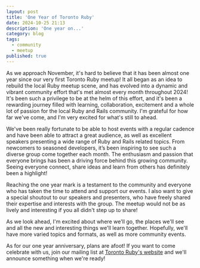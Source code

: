 ```yaml
---
layout: post
title: 'One Year of Toronto Ruby'
date: 2024-10-25 21:13
description: 'One year on...'
category: blog
tags:
  - community
  - meetup
published: true
---
```


As we approach November, it's hard to believe that it has been almost one year since our very first Toronto Ruby meetup! It all began as an idea to rebuild the local Ruby meetup scene, and has evolved into a dynamic and vibrant community effort that's met almost every month throughout 2024! It's been such a privilege to be at the helm of this effort, and it's been a rewarding journey filled with learning, collaboration, excitement and a whole lot of passion for the local Ruby and Rails community. I'm grateful for how far we've come, and I'm very excited for what's still to ahead.

We've been really fortunate to be able to host events with a regular cadence and have been able to attract a great audience, as well as excellent speakers presenting a wide range of Ruby and Rails related topics. From newcomers to seasoned developers, it’s been inspiring to see such a diverse group come together each month. The enthusiasm and passion that everyone brings has been a driving force behind this growing community. Seeing everyone connect, share ideas and learn from others has definitely been a highlight!

Reaching the one year mark is a testament to the community and everyone who has taken the time to attend and support our events. I also want to give a special shoutout to our speakers and presenters, who have freely shared their expertise and interests with the group. The meetup would not be as lively and interesting if you all didn't step up to share!

As we look ahead, I'm excited about where we'll go, the places we'll see and all the new and interesting things we'll learn together. Hopefully, we'll have more varied topics and formats, as well as more community events.

As for our one year anniversary, plans are afoot! If you want to come celebrate with us, join our mailing list at [Toronto Ruby's website](https://toronto-ruby.com/) and we'll announce something when we're ready!
